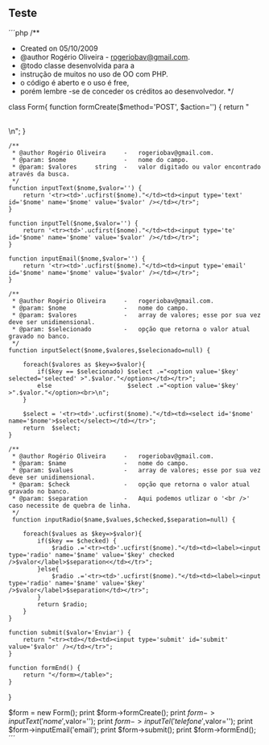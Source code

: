 ## Teste

´´´php
/**
 * Created on 05/10/2009
 * @author Rogério Oliveira     -   rogeriobav@gmail.com.
 * @todo classe desenvolvida para a
 * instrução de muitos no uso de OO com PHP.
 * o código é aberto e o uso é free,
 * porém lembre -se de conceder os créditos ao desenvolvedor.
 */
 
class Form{
    function formCreate($method='POST', $action='') {
        return "<form method='$method' action='$action' />
        <table><br>\n";
    }
     
    /**
     * @author Rogério Oliveira     -   rogeriobav@gmail.com.
     * @param: $nome                -   nome do campo.
     * @param: $valores     string  -   valor digitado ou valor encontrado através da busca.
     */     
    function inputText($nome,$valor='') {
        return '<tr><td>'.ucfirst($nome)."</td><td><input type='text' id='$nome' name='$nome' value='$valor' /></td></tr>";
    }

    function inputTel($nome,$valor='') {
        return '<tr><td>'.ucfirst($nome)."</td><td><input type='te' id='$nome' name='$nome' value='$valor' /></td></tr>";
    }

    function inputEmail($nome,$valor='') {
        return '<tr><td>'.ucfirst($nome)."</td><td><input type='email' id='$nome' name='$nome' value='$valor' /></td></tr>";
    }
     
    /**
     * @author Rogério Oliveira     -   rogeriobav@gmail.com.
     * @param: $nome                -   nome do campo.
     * @param: $valores             -   array de valores; esse por sua vez deve ser unidimensional.
     * @param: $selecionado         -   opção que retorna o valor atual gravado no banco.
     */     
    function inputSelect($nome,$valores,$selecionado=null) {
     
        foreach($valores as $key=>$valor){
            if($key == $selecionado) $select .="<option value='$key' selected='selected' >".$valor."</option></td></tr>";
            else                     $select .="<option value='$key' >".$valor."</option><br>\n";
        }
     
        $select = '<tr><td>'.ucfirst($nome)."</td><td><select id='$nome' name='$nome'>$select</select></td></tr>";     
        return  $select;     
    }
     
    /**
     * @author Rogério Oliveira     -   rogeriobav@gmail.com.
     * @param: $name                -   nome do campo.
     * @param: $values              -   array de valores; esse por sua vez deve ser unidimensional.
     * @param: $check               -   opção que retorna o valor atual gravado no banco.
     * @param: $separation          -   Aqui podemos utlizar o '<br />' caso necessite de quebra de linha.
     */
     function inputRadio($name,$values,$checked,$separation=null) {
     
        foreach($values as $key=>$valor){
            if($key == $checked) {
                $radio .='<tr><td>'.ucfirst($nome)."</td><td><label><input type='radio' name='$name' value='$key' checked />$valor</label>$separation<</td></tr>";
            }else{
                $radio .='<tr><td>'.ucfirst($nome)."</td><td><label><input type='radio' name='$name' value='$key' />$valor</label>$separation</td></tr>";
            }     
            return $radio;
        }
    }

    function submit($valor='Enviar') {
        return "<tr><td></td><td><input type='submit' id='submit' value='$valor' /></td></tr>";
    }

    function formEnd() {
        return "</form></table>"; 
    }
 
}

$form = new Form();
print $form->formCreate();
print $form->inputText('nome',$valor='');
print $form->inputTel('telefone',$valor='');
print $form->inputEmail('email');
print $form->submit();
print $form->formEnd();
´´´
